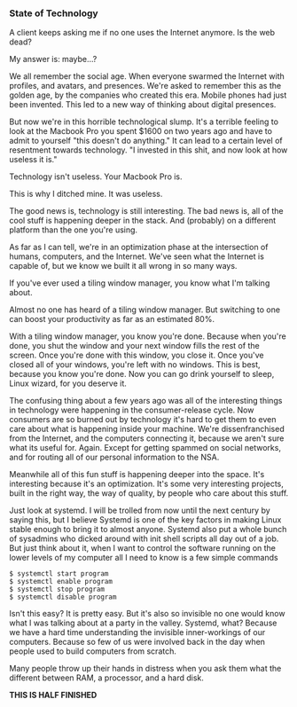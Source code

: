 ### State of Technology 

A client keeps asking me if no one uses the Internet anymore. Is the web dead?

My answer is: maybe...?

We all remember the social age. When everyone swarmed the Internet with profiles, and avatars, and presences. We're asked to remember this as the golden age, by the companies who created this era. Mobile phones had just been invented. This led to a new way of thinking about digital presences.

But now we're in this horrible technological slump. It's a terrible feeling to look at the Macbook Pro you spent $1600 on two years ago and have to admit to yourself "this doesn't do anything." It can lead to a certain level of resentment towards technology. "I invested in this shit, and now look at how useless it is."

Technology isn't useless. Your Macbook Pro is.

This is why I ditched mine. It was useless.

The good news is, technology is still interesting. The bad news is, all of the cool stuff is happening deeper in the stack. And (probably) on a different platform than the one you're using.

As far as I can tell, we're in an optimization phase at the intersection of humans, computers, and the Internet. We've seen what the Internet is capable of, but we know we built it all wrong in so many ways.

If you've ever used a tiling window manager, you know what I'm talking about.

Almost no one has heard of a tiling window manager. But switching to one can boost your productivity as far as an estimated 80%.

With a tiling window manager, you know you're done. Because when you're done, you shut the window and your next window fills the rest of the screen. Once you're done with this window, you close it. Once you've closed all of your windows, you're left with no windows. This is best, because you know you're done. Now you can go drink yourself to sleep, Linux wizard, for you deserve it.

The confusing thing about a few years ago was all of the interesting things in technology were happening in the consumer-release cycle. Now consumers are so burned out by technology it's hard to get them to even care about what is happening inside your machine. We're dissenfranchised from the Internet, and the computers connecting it, because we aren't sure what its useful for. Again. Except for getting spammed on social networks, and for routing all of our personal information to the NSA.

Meanwhile all of this fun stuff is happening deeper into the space. It's interesting because it's an optimization. It's some very interesting projects, built in the right way, the way of quality, by people who care about this stuff.

Just look at systemd. I will be trolled from now until the next century by saying this, but I believe Systemd is one of the key factors in making Linux stable enough to bring it to almost anyone. Systemd also put a whole bunch of sysadmins who dicked around with init shell scripts all day out of a job. But just think about it, when I want to control the software running on the lower levels of my computer all I need to know is a few simple commands

	$ systemctl start program
	$ systemctl enable program
	$ systemctl stop program
	$ systemctl disable program

Isn't this easy? It is pretty easy. But it's also so invisible no one would know what I was talking about at a party in the valley. Systemd, what? Because we have a hard time understanding the invisible inner-workings of our computers. Because so few of us were involved back in the day when people used to build computers from scratch.

Many people throw up their hands in distress when you ask them what the different between RAM, a processor, and a hard disk.

**THIS IS HALF FINISHED**

 
